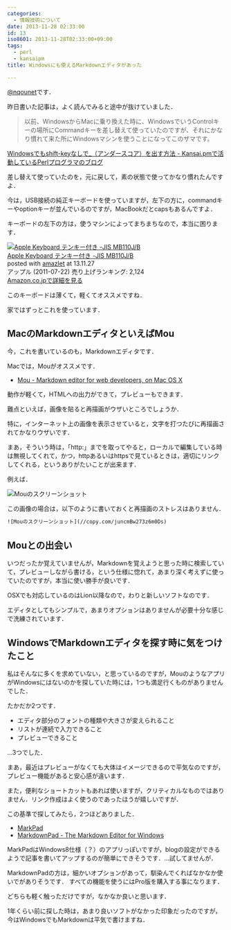 ```yaml
---
categories:
  - 情報技術について
date: 2013-11-28 02:33:00
id: 13
iso8601: 2013-11-28T02:33:00+09:00
tags:
  - perl
  - kansaipm
title: Windowsにも使えるMarkdownエディタがあった

---
```


<p><a href="https://twitter.com/nqounet">@nqounet</a>です．</p>

<p>昨日書いた記事は，よく読んでみると途中が抜けていました．</p>

<blockquote>以前、WindowsからMacに乗り換えた時に、WindowsでいうControlキーの場所にCommandキーを差し替えて使っていたのですが、それにかなり慣れて来た所にWindowsマシンを使うことになってこのザマです。</blockquote>

<p><a href="http://www.nishimiyahara.net/2013/11/26/231200">Windowsでもshift-keyなしで_（アンダースコア）を出す方法 - Kansai.pmで活動しているPerlプログラマのブログ</a></p>

<p>差し替えて使っていたのを，元に戻して，素の状態で使ってかなり慣れたんですよ．

今は，USB接続の純正キーボードを使っていますが，左下の方に，commandキーやoptionキーが並んでいるのですが，MacBookだとcapsもあるんですよ．</p>

<p>キーボードの左下の方は，使うマシンによってまちまちなので，本当に困ります．</p>

<div>
<div><a href="http://www.amazon.co.jp/exec/obidos/ASIN/B005DPEZOY/nqounet-22/ref=nosim/" target="_blank" name="amazletlink"><img alt="Apple Keyboard テンキー付き -JIS MB110J/B" src="http://ecx.images-amazon.com/images/I/41CkqLKMxgL._SL160_.jpg" /></a></div>
<div>
<div><a href="http://www.amazon.co.jp/exec/obidos/ASIN/B005DPEZOY/nqounet-22/ref=nosim/" target="_blank" name="amazletlink">Apple Keyboard テンキー付き -JIS MB110J/B</a>
<div>posted with <a title="amazlet" href="http://app.amazlet.com/amazlet/" target="_blank">amazlet</a> at 13.11.27</div>
</div>
<div>アップル (2011-07-22)
売り上げランキング: 2,124</div>
<div>
<div><a href="http://www.amazon.co.jp/exec/obidos/ASIN/B005DPEZOY/nqounet-22/ref=nosim/" target="_blank" name="amazletlink">Amazon.co.jpで詳細を見る</a></div>
</div>
</div>
<div></div>
</div>

<p>このキーボードは薄くて，軽くてオススメですね．</p>

<p>家ではずっとこれを使っています．</p>

<h2>MacのMarkdownエディタといえばMou</h2>

<p>今，これを書いているのも，Markdownエディタです．</p>

<p>Macでは，Mouがオススメです．</p>

<ul>
    <li><a href="http://mouapp.com/">Mou - Markdown editor for web developers, on Mac OS X</a></li>
</ul>

<p>動作が軽くて，HTMLへの出力ができて，プレビューもできます．</p>

<p>難点といえば，画像を貼ると再描画がウザいところでしょうか．</p>

<p>特に，インターネット上の画像を表示させていると，文字を打つたびに再描画されてかなりウザいです．</p>

<p>まあ，そういう時は，「http:」までを取ってやると，ローカルで編集している時は無視してくれて，かつ，httpあるいはhttpsで見ているときは，適切にリンクしてくれる，というありがたいことが出来ます．</p>

<p>例えば．</p>

<p><img alt="Mouのスクリーンショット" src="http://copy.com/juncmBw273z6m0Ds" /></p>

<p>この画像の場合は，以下のように書いておくと再描画のストレスはありません．</p>

```default
![Mouのスクリーンショット](//copy.com/juncmBw273z6m0Ds)
```

<h2>Mouとの出会い</h2>

<p>いつだったか覚えていませんが，Markdownを覚えようと思った時に検索していて，プレビューしながら書ける，という仕様に惚れて，あまり深く考えずに使っていたのですが，本当に使い勝手が良いです．</p>

<p>OSXでも対応しているのはLion以降なので，わりと新しいソフトなのです．</p>

<p>エディタとしてもシンプルで，あまりオプションはありませんが必要十分な感じで洗練されています．</p>

<h2>WindowsでMarkdownエディタを探す時に気をつけたこと</h2>

<p>私はそんなに多くを求めていない，と思っているのですが，MouのようなアプリがWindowsにはないのかを探していた時には，1つも満足行くものがありませんでした．</p>

<p>たかだか2つです．</p>

<ul>
    <li>エディタ部分のフォントの種類や大きさが変えられること</li>
    <li>リストが連続で入力できること</li>
    <li>プレビューできること</li>
</ul>

<p>…3つでした．</p>

<p>まあ，最近はプレビューがなくても大体はイメージできるので平気なのですが，プレビュー機能があると安心感が違います．</p>

<p>また，便利なショートカットもあれば使いますが，クリティカルなものではありません．リンク作成はよく使うのであったほうが嬉しいですが．</p>

<p>この基準で探してみたら，2つほどありました．</p>

<ul>
    <li><a href="http://code52.org/DownmarkerWPF/">MarkPad</a></li>
    <li><a href="http://markdownpad.com/">MarkdownPad - The Markdown Editor for Windows</a></li>
</ul>

<p>MarkPadはWindows8仕様（？）のアプリっぽいですが，blogの設定ができるようで記事を書いてアップするのが簡単にできそうです．…試してませんが．</p>

<p>MarkdownPadの方は，細かいオプションがあって，馴染んでくればなかなか使いでがありそうです． すべての機能を使うにはPro版を購入する事になります．</p>

<p>どちらも軽く触っただけですが，なかなか良いと思います．</p>

<p>1年くらい前に探した時は，あまり良いソフトがなかった印象だったのですが，今はWindowsでもMarkdownは平気で書けますね．</p>
    	